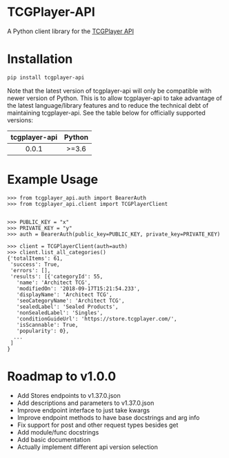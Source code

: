 TCGPlayer-API
========================================

A Python client library for the [TCGPlayer API](https://docs.tcgplayer.com/docs)


Installation
=============

```bash
pip install tcgplayer-api
```

Note that the latest version of tcgplayer-api will only be compatible with newer version of Python. This is to allow tcgplayer-api to take advantage of the latest language/library features and to reduce the technical debt of maintaining tcgplayer-api. See the table below for officially supported versions:

| tcgplayer-api | Python |
|:-------------:|:------:|
|     0.0.1     |  >=3.6 |


Example Usage
==============

```
>>> from tcgplayer_api.auth import BearerAuth
>>> from tcgplayer_api.client import TCGPlayerClient


>>> PUBLIC_KEY = "x"
>>> PRIVATE_KEY = "y"
>>> auth = BearerAuth(public_key=PUBLIC_KEY, private_key=PRIVATE_KEY)

>>> client = TCGPlayerClient(auth=auth)
>>> client.list_all_categories()
{'totalItems': 61,
 'success': True,
 'errors': [],
 'results': [{'categoryId': 55,
   'name': 'Architect TCG',
   'modifiedOn': '2018-09-17T15:21:54.233',
   'displayName': 'Architect TCG',
   'seoCategoryName': 'Architect TCG',
   'sealedLabel': 'Sealed Products',
   'nonSealedLabel': 'Singles',
   'conditionGuideUrl': 'https://store.tcgplayer.com/',
   'isScannable': True,
   'popularity': 0},
  ...
 ]
}
```

Roadmap to v1.0.0
==============
- Add Stores endpoints to v1.37.0.json
- Add descriptions and parameters to v1.37.0.json
- Improve endpoint interface to just take kwargs
- Improve endpoint methods to have base docstrings and arg info
- Fix support for post and other request types besides get
- Add module/func docstrings
- Add basic documentation
- Actually implement different api version selection

